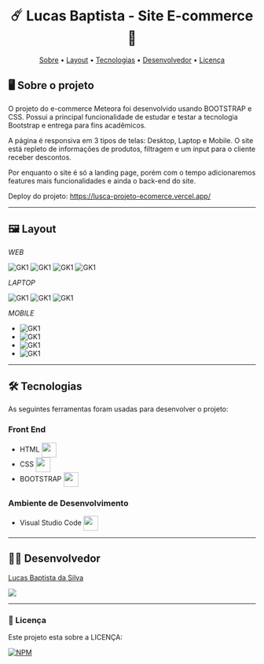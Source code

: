 <h1 align="center"> ☄️ Lucas Baptista - Site E-commerce 🚀 </h1>

<p align="center">
 <a href="#-sobre-o-projeto">Sobre</a> •
 <a href="#-layout">Layout</a> • 
 <a href="#-tecnologias">Tecnologias</a> • 
 <a href="#-autor">Desenvolvedor</a> • 
 <a href="#user-content--licença">Licença</a>
</p>

## 🖥️ Sobre o projeto

O projeto do e-commerce Meteora foi desenvolvido usando BOOTSTRAP e CSS. Possui a principal funcionalidade de estudar e testar a tecnologia Bootstrap e entrega para fins acadêmicos.

A página é responsiva em 3 tipos de telas: Desktop, Laptop e Mobile. O site está repleto de informações de produtos, filtragem e um input para o cliente receber descontos.

Por enquanto o site é só a landing page, porém com o tempo adicionaremos features mais funcionalidades e ainda o back-end do site.

Deploy do projeto: https://lusca-projeto-ecomerce.vercel.app/

---

## 🖼️ Layout

_WEB_

![GK1](https://github.com/luscabap/lusca-projeto_ecomerce/blob/main/assets/Screenshots/WEB_01.png)
![GK1](https://github.com/luscabap/lusca-projeto_ecomerce/blob/main/assets/Screenshots/WEB_02.png)
![GK1](https://github.com/luscabap/lusca-projeto_ecomerce/blob/main/assets/Screenshots/WEB_03.png)
![GK1](https://github.com/luscabap/lusca-projeto_ecomerce/blob/main/assets/Screenshots/WEB_04.png)

_LAPTOP_

![GK1](https://github.com/luscabap/lusca-projeto_ecomerce/blob/main/assets/Screenshots/LAPTOP_01.PNG.png)
![GK1](https://github.com/luscabap/lusca-projeto_ecomerce/blob/main/assets/Screenshots/LAPTOP_02.PNG.png)
![GK1](https://github.com/luscabap/lusca-projeto_ecomerce/blob/main/assets/Screenshots/LAPTOP_03.PNG.png)

_MOBILE_

- ![GK1](https://github.com/luscabap/lusca-projeto_ecomerce/blob/main/assets/Screenshots/MOBILE_01.PNG.png)
- ![GK1](https://github.com/luscabap/lusca-projeto_ecomerce/blob/main/assets/Screenshots/MOBILE_02.PNG.png)
- ![GK1](https://github.com/luscabap/lusca-projeto_ecomerce/blob/main/assets/Screenshots/MOBILE_03.PNG.png)
- ![GK1](https://github.com/luscabap/lusca-projeto_ecomerce/blob/main/assets/Screenshots/MOBILE_04.PNG.png)

---

## 🛠 Tecnologias 

As seguintes ferramentas foram usadas para desenvolver o projeto:

### Front End
- HTML <img align="center" height="30" width="30" src="https://cdn.jsdelivr.net/gh/devicons/devicon/icons/html5/html5-original-wordmark.svg"/>
- CSS <img align="center" height="30" width="30" src="https://cdn.jsdelivr.net/gh/devicons/devicon/icons/css3/css3-original.svg"/>
- BOOTSTRAP <img align="center" height="30" width="30" src="https://cdn.jsdelivr.net/gh/devicons/devicon/icons/bootstrap/bootstrap-original.svg"/>
 
          
### Ambiente de Desenvolvimento
- Visual Studio Code <img align="center" height="30" width="30" src="https://cdn.jsdelivr.net/gh/devicons/devicon/icons/vscode/vscode-original-wordmark.svg"/>

---

## 👨‍🎓 Desenvolvedor

<a href="https://www.linkedin.com/in/lucas-baptista-da-silva-133779233/">
Lucas Baptista da Silva</a>

<br/>

<a href = "mailto:lucasbaptistasilva.dev@gmail.com"><img src="https://img.shields.io/badge/-Gmail-%23333?style=for-the-badge&logo=gmail&logoColor=white"  target="_blank"></a>

---

### 📝 Licença

Este projeto esta sobre a LICENÇA:

[![NPM](https://img.shields.io/npm/l/react)](https://github.com/luscabap/lusca-projeto_ecomerce/blob/main/LICENSE)
